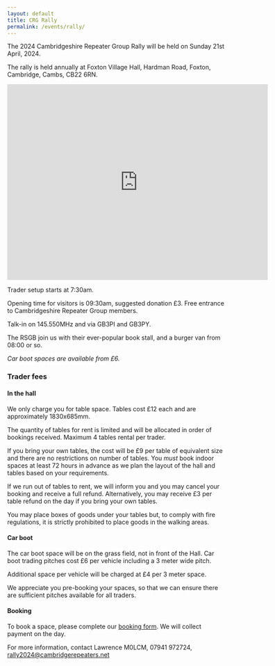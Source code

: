 ```yaml
---
layout: default
title: CRG Rally
permalink: /events/rally/
---
```

The 2024 Cambridgeshire Repeater Group Rally will be held on Sunday 21st April, 2024.

The rally is held annually at Foxton Village Hall, Hardman Road, Foxton, Cambridge, Cambs, CB22 6RN.

<iframe src="https://www.google.com/maps/embed?pb=!1m18!1m12!1m3!1d2450.1192457020493!2d0.05789691619935725!3d52.113959079739246!2m3!1f0!2f0!3f0!3m2!1i1024!2i768!4f13.1!3m3!1m2!1s0x0%3A0x0!2zNTLCsDA2JzUwLjMiTiAwwrAwMyczNi4zIkU!5e0!3m2!1sen!2suk!4v1619475969131!5m2!1sen!2suk" width="600" height="450" style="border:0;" allowfullscreen="" loading="lazy"></iframe>

Trader setup starts at 7:30am.

Opening time for visitors is 09:30am, suggested donation £3. Free entrance to Cambridgeshire Repeater Group members.

Talk-in on 145.550MHz and via GB3PI and GB3PY.

The RSGB join us with their ever-popular book stall, and a burger van from 08:00 or so.

*Car boot spaces are available from £6.*

### Trader fees

#### In the hall

We only charge you for table space. Tables cost £12 each and are approximately 1830x685mm.

The quantity of tables for rent is limited and will be allocated in order of bookings received. Maximum 4 tables rental per trader.

If you bring your own tables, the cost will be £9 per table of equivalent size and there are no restrictions on number of tables. You *must* book indoor spaces at least 72 hours in advance as we plan the layout of the hall and tables based on your requirements.

If we run out of tables to rent, we will inform you and you may cancel your booking and receive a full refund. Alternatively, you may receive £3 per table refund on the day if you bring your own tables.

You may place boxes of goods under your tables but, to comply with fire regulations, it is strictly prohibited to place goods in the walking areas.

#### Car boot

The car boot space will be on the grass field, not in front of the Hall. Car boot trading pitches cost £6 per vehicle including a 3 meter wide pitch. 

Additional space per vehicle will be charged at £4 per 3 meter space. 

We appreciate you pre-booking your spaces, so that we can ensure there are sufficient pitches available for all traders.

#### Booking

To book a space, please complete our [booking form](https://docs.google.com/forms/d/1MBvLhA59NHlGS5FiOJ9rIXO7zLIfS4sD2ikAEL8aKR0/). We will collect payment on the day.

For more information, contact Lawrence M0LCM, 07941 972724, rally2024@cambridgerepeaters.net
